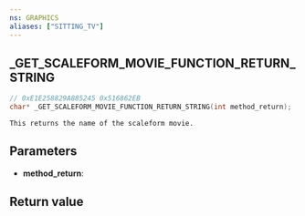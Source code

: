 ```yaml
---
ns: GRAPHICS
aliases: ["SITTING_TV"]
---
```

## _GET_SCALEFORM_MOVIE_FUNCTION_RETURN_STRING

```c
// 0xE1E258829A885245 0x516862EB
char* _GET_SCALEFORM_MOVIE_FUNCTION_RETURN_STRING(int method_return);
```

```
This returns the name of the scaleform movie.  
```

## Parameters
* **method_return**: 

## Return value

